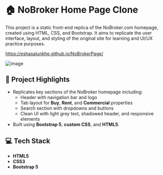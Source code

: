 # 🏠 NoBroker Home Page Clone

This project is a static front-end replica of the NoBroker.com homepage, created using HTML, CSS, and Bootstrap. It aims to replicate the user interface, layout, and styling of the original site for learning and UI/UX practice purposes.

https://eshasalunkhe.github.io/NoBrokerPage/

![image](https://github.com/user-attachments/assets/20451fc6-9191-46a7-b9ac-d76e85a5060f)


## 📌 Project Highlights

- Replicates key sections of the NoBroker homepage including:
  - Header with navigation bar and logo
  - Tab layout for **Buy**, **Rent**, and **Commercial** properties
  - Search section with dropdowns and buttons
  - Clean UI with light grey text, shadowed header, and responsive elements
- Built using **Bootstrap 5**, **custom CSS**, and **HTML5**.

## 💻 Tech Stack

- **HTML5**
- **CSS3**
- **Bootstrap 5**



